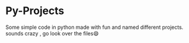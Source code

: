 # Py-Projects
Some simple code in python made with fun and named different projects. sounds crazy , go look over the files😄
